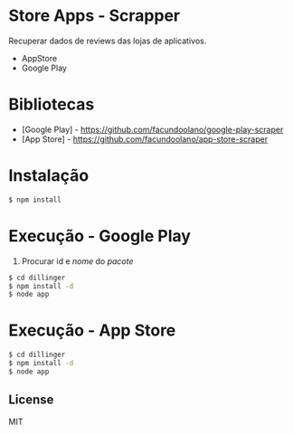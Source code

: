 # Store Apps - Scrapper
Recuperar dados de reviews das lojas de aplicativos. 
  - AppStore
  - Google Play

[logo]: https://www.shareicon.net/data/256x256/2015/10/06/112727_development_512x512.png (https://nodejs.org/)

# Bibliotecas
* [Google Play] - https://github.com/facundoolano/google-play-scraper
* [App Store] - https://github.com/facundoolano/app-store-scraper

# Instalação
```sh
$ npm install 
```

# Execução - Google Play
1. Procurar id e *nome* do *pacote*
```sh
$ cd dillinger
$ npm install -d
$ node app
```
# Execução - App Store
```sh
$ cd dillinger
$ npm install -d
$ node app
```



License
----
MIT
